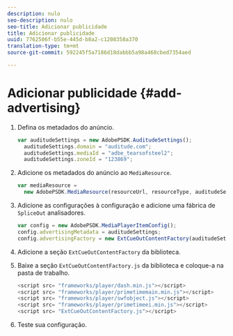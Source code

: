 ```yaml
---
description: nulo
seo-description: nulo
seo-title: Adicionar publicidade
title: Adicionar publicidade
uuid: 7762506f-b55e-445d-b8a2-c1208358a370
translation-type: tm+mt
source-git-commit: 592245f5a7186d18dabbb5a98a468cbed7354aed

---
```



# Adicionar publicidade {#add-advertising}

1. Defina os metadados do anúncio.

   ```js
   var auditudeSettings = new AdobePSDK.AuditudeSettings(); 
     auditudeSettings.domain = "auditude.com"; 
     auditudeSettings.mediaId = "adbe_tearsofsteel2"; 
     auditudeSettings.zoneId = "123869";
   ```

1. Adicione os metadados do anúncio ao `MediaResource`.

   ```js
   var mediaResource =  
     new AdobePSDK.MediaResource(resourceUrl, resourceType, auditudeSettings, false);
   ```

1. Adicione as configurações à configuração e adicione uma fábrica de `SpliceOut` analisadores.

   ```js
   var config = new AdobePSDK.MediaPlayerItemConfig(); 
   config.advertisingMetadata = auditudeSettings; 
   config.advertisingFactory = new ExtCueOutContentFactory(auditudeSettings);
   ```

1. Adicione a seção `ExtCueOutContentFactory` da biblioteca.
1. Baixe a seção `ExtCueOutContentFactory.js` da biblioteca e coloque-a na pasta de trabalho.

   ```js
   <script src= "frameworks/player/dash.min.js"></script> 
   <script src= "frameworks/player/primetimemain.min.js"></script> 
   <script src= "frameworks/player/swfobject.js"></script> 
   <script src= "frameworks/player/primetimeei.min.js"></script> 
   <script src= "ExtCueOutContentFactory.js"></script>
   ```

1. Teste sua configuração.
